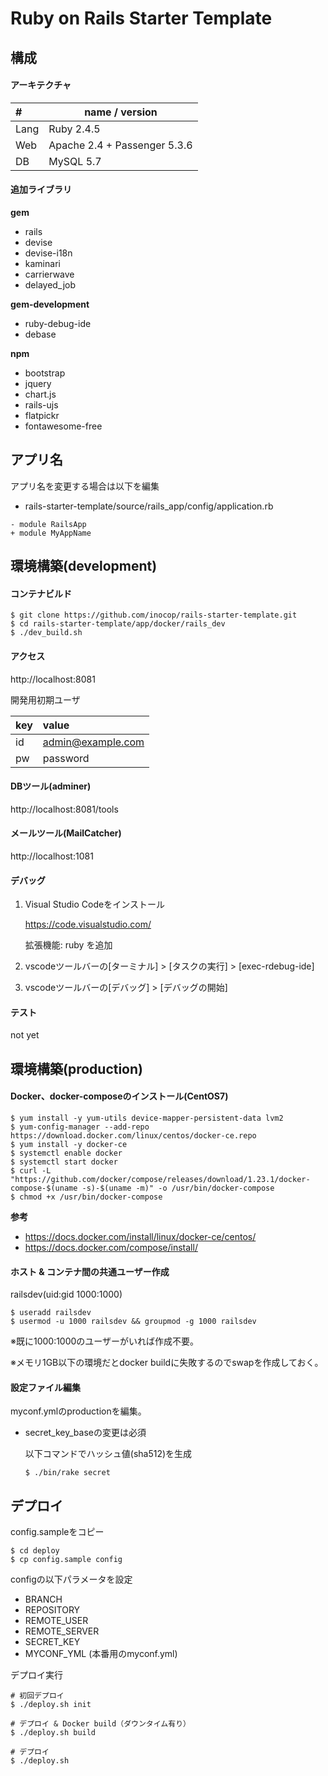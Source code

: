 # Ruby on Rails Starter Template

## 構成

#### アーキテクチャ
|#    |name / version|
|:----|--------------|
|Lang |Ruby 2.4.5    |
|Web  |Apache 2.4 + Passenger 5.3.6|
|DB   |MySQL 5.7     |


#### 追加ライブラリ

**gem**
- rails
- devise
- devise-i18n
- kaminari
- carrierwave
- delayed_job

**gem-development**
- ruby-debug-ide
- debase

**npm**
- bootstrap
- jquery
- chart.js
- rails-ujs
- flatpickr
- fontawesome-free


## アプリ名

アプリ名を変更する場合は以下を編集
- rails-starter-template/source/rails_app/config/application.rb
```
- module RailsApp
+ module MyAppName
```

## 環境構築(development)

#### コンテナビルド

```
$ git clone https://github.com/inocop/rails-starter-template.git
$ cd rails-starter-template/app/docker/rails_dev
$ ./dev_build.sh
```

#### アクセス

http://localhost:8081


開発用初期ユーザ

|key |value|
|:---|:----|
|id  |admin@example.com|
|pw  |password|


#### DBツール(adminer)

http://localhost:8081/tools

#### メールツール(MailCatcher)

http://localhost:1081


#### デバッグ

1. Visual Studio Codeをインストール

    https://code.visualstudio.com/

    拡張機能: ruby を追加

1. vscodeツールバーの[ターミナル] > [タスクの実行] > [exec-rdebug-ide]
1. vscodeツールバーの[デバッグ] > [デバッグの開始]


#### テスト

not yet


## 環境構築(production)

#### Docker、docker-composeのインストール(CentOS7)
```
$ yum install -y yum-utils device-mapper-persistent-data lvm2
$ yum-config-manager --add-repo https://download.docker.com/linux/centos/docker-ce.repo
$ yum install -y docker-ce
$ systemctl enable docker
$ systemctl start docker
$ curl -L "https://github.com/docker/compose/releases/download/1.23.1/docker-compose-$(uname -s)-$(uname -m)" -o /usr/bin/docker-compose
$ chmod +x /usr/bin/docker-compose
```

**参考**
* https://docs.docker.com/install/linux/docker-ce/centos/
* https://docs.docker.com/compose/install/


#### ホスト & コンテナ間の共通ユーザー作成

railsdev(uid:gid 1000:1000)
```
$ useradd railsdev
$ usermod -u 1000 railsdev && groupmod -g 1000 railsdev
```

※既に1000:1000のユーザーがいれば作成不要。

※メモリ1GB以下の環境だとdocker buildに失敗するのでswapを作成しておく。


#### 設定ファイル編集

myconf.ymlのproductionを編集。

* secret_key_baseの変更は必須

  以下コマンドでハッシュ値(sha512)を生成
  ```
  $ ./bin/rake secret
  ```


## デプロイ

config.sampleをコピー
```
$ cd deploy
$ cp config.sample config
```

configの以下パラメータを設定
* BRANCH
* REPOSITORY
* REMOTE_USER
* REMOTE_SERVER
* SECRET_KEY
* MYCONF_YML (本番用のmyconf.yml)


デプロイ実行
```
# 初回デプロイ
$ ./deploy.sh init

# デプロイ & Docker build（ダウンタイム有り）
$ ./deploy.sh build

# デプロイ
$ ./deploy.sh
```
